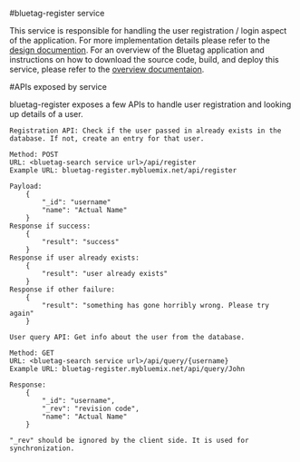 #bluetag-register service

This service is responsible for handling the user registration / login aspect of the application.
For more implementation details please refer to the [design documention](../../../bluetag-docs/blob/master/bluetag-backend-implementation-details.md).  For an overview of the Bluetag application and instructions on how to download the source code, build, and deploy this service, please refer to the [overview documentaion](../../../bluetag/blob/master/README.md).

#APIs exposed by service

bluetag-register exposes a few APIs to handle user registration and looking up details of a user.

```
Registration API: Check if the user passed in already exists in the database. If not, create an entry for that user. 

Method: POST
URL: <bluetag-search service url>/api/register
Example URL: bluetag-register.mybluemix.net/api/register

Payload:
	{
		"_id": "username"
		"name": "Actual Name"
	}
Response if success:
	{
		"result": "success"
	}
Response if user already exists:
	{
		"result": "user already exists"
	}
Response if other failure:
	{	
		"result": "something has gone horribly wrong. Please try again"
	}	
```

```
User query API: Get info about the user from the database.

Method: GET
URL: <bluetag-search service url>/api/query/{username}
Example URL: bluetag-register.mybluemix.net/api/query/John

Response: 
	{
		"_id": "username",
		"_rev": "revision code",
		"name": "Actual Name"
	}
	
"_rev" should be ignored by the client side. It is used for synchronization. 
```